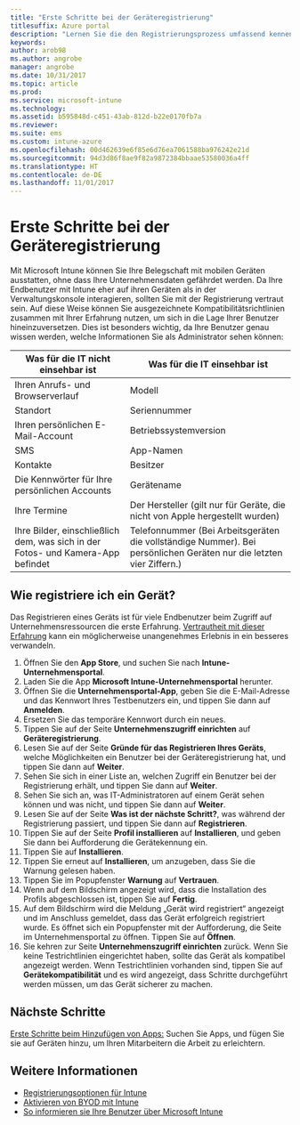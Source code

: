 ```yaml
---
title: "Erste Schritte bei der Geräteregistrierung"
titlesuffix: Azure portal
description: "Lernen Sie die den Registrierungsprozess umfassend kennen, indem Sie ein iOS-Gerät registrieren."
keywords: 
author: arob98
ms.author: angrobe
manager: angrobe
ms.date: 10/31/2017
ms.topic: article
ms.prod: 
ms.service: microsoft-intune
ms.technology: 
ms.assetid: b595848d-c451-43ab-812d-b22e0170fb7a
ms.reviewer: 
ms.suite: ems
ms.custom: intune-azure
ms.openlocfilehash: 00d462639e6f85e6d76ea7061588ba976242e21d
ms.sourcegitcommit: 94d3d86f8ae9f82a9872384bbaae53580036a4ff
ms.translationtype: HT
ms.contentlocale: de-DE
ms.lasthandoff: 11/01/2017
---
```

# <a name="get-started-enrolling-devices"></a>Erste Schritte bei der Geräteregistrierung

Mit Microsoft Intune können Sie Ihre Belegschaft mit mobilen Geräten ausstatten, ohne dass Ihre Unternehmensdaten gefährdet werden. Da Ihre Endbenutzer mit Intune eher auf ihren Geräten als in der Verwaltungskonsole interagieren, sollten Sie mit der Registrierung vertraut sein. Auf diese Weise können Sie ausgezeichnete Kompatibilitätsrichtlinien zusammen mit Ihrer Erfahrung nutzen, um sich in die Lage Ihrer Benutzer hineinzuversetzen. Dies ist besonders wichtig, da Ihre Benutzer genau wissen werden, welche Informationen Sie als Administrator sehen können:

| Was für die IT nicht einsehbar ist | Was für die IT einsehbar ist |
|---|---|
| Ihren Anrufs- und Browserverlauf | Modell |
| Standort | Seriennummer |
| Ihren persönlichen E-Mail-Account | Betriebssystemversion |
| SMS | App-Namen |
| Kontakte | Besitzer |
| Die Kennwörter für Ihre persönlichen Accounts | Gerätename |
| Ihre Termine | Der Hersteller (gilt nur für Geräte, die nicht von Apple hergestellt wurden) |
| Ihre Bilder, einschließlich dem, was sich in der Fotos- und Kamera-App befindet | Telefonnummer (Bei Arbeitsgeräten die vollständige Nummer). Bei persönlichen Geräten nur die letzten vier Ziffern.) |

## <a name="how-do-i-enroll-a-device"></a>Wie registriere ich ein Gerät?

Das Registrieren eines Geräts ist für viele Endbenutzer beim Zugriff auf Unternehmensressourcen die erste Erfahrung. [Vertrautheit mit dieser Erfahrung](end-user-educate.md) kann ein möglicherweise unangenehmes Erlebnis in ein besseres verwandeln.

1. Öffnen Sie den **App Store**, und suchen Sie nach **Intune-Unternehmensportal**.
2. Laden Sie die App **Microsoft Intune-Unternehmensportal** herunter.
3. Öffnen Sie die **Unternehmensportal-App**, geben Sie die E-Mail-Adresse und das Kennwort Ihres Testbenutzers ein, und tippen Sie dann auf **Anmelden**.
4. Ersetzen Sie das temporäre Kennwort durch ein neues.
5. Tippen Sie auf der Seite **Unternehmenszugriff einrichten** auf **Geräteregistrierung**.
6. Lesen Sie auf der Seite **Gründe für das Registrieren Ihres Geräts**, welche Möglichkeiten ein Benutzer bei der Geräteregistrierung hat, und tippen Sie dann auf **Weiter**.
7. Sehen Sie sich in einer Liste an, welchen Zugriff ein Benutzer bei der Registrierung erhält, und tippen Sie dann auf **Weiter**.
8. Sehen Sie sich an, was IT-Administratoren auf einem Gerät sehen können und was nicht, und tippen Sie dann auf **Weiter**.
9. Lesen Sie auf der Seite **Was ist der nächste Schritt?**, was während der Registrierung passiert, und tippen Sie dann auf **Registrieren**.
10. Tippen Sie auf der Seite **Profil installieren** auf **Installieren**, und geben Sie dann bei Aufforderung die Gerätekennung ein.
11. Tippen Sie auf **Installieren**.
12. Tippen Sie erneut auf **Installieren**, um anzugeben, dass Sie die Warnung gelesen haben.
13. Tippen Sie im Popupfenster **Warnung** auf **Vertrauen**.
14. Wenn auf dem Bildschirm angezeigt wird, dass die Installation des Profils abgeschlossen ist, tippen Sie auf **Fertig**.
15. Auf dem Bildschirm wird die Meldung „Gerät wird registriert“ angezeigt und im Anschluss gemeldet, dass das Gerät erfolgreich registriert wurde. Es öffnet sich ein Popupfenster mit der Aufforderung, die Seite im Unternehmensportal zu öffnen. Tippen Sie auf **Öffnen**.
16. Sie kehren zur Seite **Unternehmenszugriff einrichten** zurück. Wenn Sie keine Testrichtlinien eingerichtet haben, sollte das Gerät als kompatibel angezeigt werden. Wenn Testrichtlinien vorhanden sind, tippen Sie auf **Gerätekompatibilität** und es wird angezeigt, dass Schritte durchgeführt werden müssen, um das Gerät sicherer zu machen.

## <a name="next-steps"></a>Nächste Schritte

[Erste Schritte beim Hinzufügen von Apps:](get-started-apps.md) Suchen Sie Apps, und fügen Sie sie auf Geräten hinzu, um Ihren Mitarbeitern die Arbeit zu erleichtern.

## <a name="learn-more"></a>Weitere Informationen

* [Registrierungsoptionen für Intune](enrollment-options.md)
* [Aktivieren von BYOD mit Intune](byod-enable.md)
* [So informieren sie Ihre Benutzer über Microsoft Intune](end-user-educate.md)
